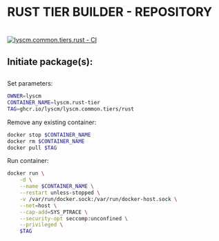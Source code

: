 # RUST TIER BUILDER - REPOSITORY <h1> 

[![lyscm.common.tiers.rust - CI](https://github.com/lyscm/lyscm.common.tiers.rust/actions/workflows/deploy-packages.yml/badge.svg?branch=master)](https://github.com/lyscm/lyscm.common.tiers.rust/actions/workflows/deploy-packages.yml)

## Initiate package(s): <h2> 

Set parameters:

```bash
OWNER=lyscm
CONTAINER_NAME=lyscm.rust-tier
TAG=ghcr.io/lyscm/lyscm.common.tiers/rust
```
Remove any existing container:

```bash
docker stop $CONTAINER_NAME
docker rm $CONTAINER_NAME
docker pull $TAG
```

Run container:

```bash
docker run \
    -d \
    --name $CONTAINER_NAME \
    --restart unless-stopped \
    -v /var/run/docker.sock:/var/run/docker-host.sock \
    --net=host \
    --cap-add=SYS_PTRACE \
    --security-opt seccomp:unconfined \
    --privileged \
    $TAG
```